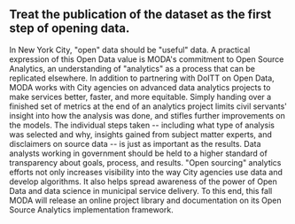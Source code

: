 ## Treat the publication of the dataset as the first step of opening data.

In New York City, "open" data should be "useful" data. A practical expression of this Open Data value is MODA's commitment to Open Source Analytics, an understanding of "analytics" as a process that can be replicated elsewhere. In addition to partnering with DoITT on Open Data, MODA works with City agencies on advanced data analytics projects to make services better, faster, and more equitable. Simply handing over a finished set of metrics at the end of an analytics project limits civil servants' insight into how the analysis was done, and stifles further improvements on the models. The individual steps taken -- including what type of analysis was selected and why, insights gained from subject matter experts, and disclaimers on source data -- is just as important as the results. Data analysts working in government should be held to a higher standard of transparency about goals, process, and results. "Open sourcing" analytics efforts not only increases visibility into the way City agencies use data and develop algorithms. It also helps spread awareness of the power of Open Data and data science in municipal service delivery. To this end, this fall MODA will release an online project library and documentation on its Open Source Analytics implementation framework.

